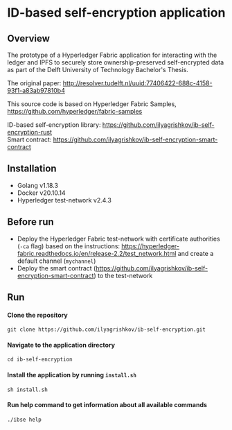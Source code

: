 # ID-based self-encryption application

## Overview
The prototype of a Hyperledger Fabric application for interacting with the ledger and IPFS to securely store ownership-preserved self-encrypted data as part of the Delft University of Technology Bachelor's Thesis.

The original paper: http://resolver.tudelft.nl/uuid:77406422-688c-4158-93f1-a83ab97810b4

This source code is based on Hyperledger Fabric Samples, https://github.com/hyperledger/fabric-samples   

ID-based self-encryption library: https://github.com/ilyagrishkov/ib-self-encryption-rust  
Smart contract: https://github.com/ilyagrishkov/ib-self-encryption-smart-contract

## Installation
* Golang v1.18.3
* Docker v20.10.14
* Hyperledger test-network v2.4.3

## Before run
* Deploy the Hyperledger Fabric test-network with certificate authorities (`-ca` flag) based on the instructions: https://hyperledger-fabric.readthedocs.io/en/release-2.2/test_network.html and create a default channel (`mychannel`)
* Deploy the smart contract (https://github.com/ilyagrishkov/ib-self-encryption-smart-contract) to the test-network


## Run

#### Clone the repository
```shell
git clone https://github.com/ilyagrishkov/ib-self-encryption.git
```

#### Navigate to the application directory
```shell
cd ib-self-encryption
```

#### Install the application by running `install.sh`
```shell
sh install.sh
```

#### Run help command to get information about all available commands
```shell
./ibse help
```
